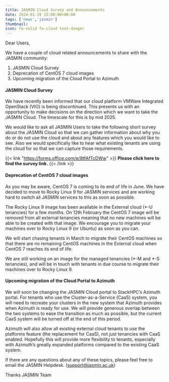 ```yaml
---
title: JASMIN Cloud Survey and Announcements
date: 2024-01-29 15:00:00+00:00
tags: ['news','jasmin']
thumbnail: 
icon: fa-solid fa-cloud text-danger
---
```


Dear Users,

We have a couple of cloud related announcements to share with the JASMIN community:

1. JASMIN Cloud Survey
2. Deprecation of CentOS 7 cloud images
3. Upcoming migration of the Cloud Portal to Azimuth

#### JASMIN Cloud Survey

We have recently been informed that our cloud platform VMWare Integrated OpenStack (VIO) is being discontinued. This presents us with an opportunity to make decisions on the direction which we want to take the JASMIN Cloud. The timescale for this is by mid 2025.

We would like to ask all JASMIN Users to take the following short survey about the JASMIN Cloud so that we can gather information about why you do or do not use the cloud and about any features which you would like to see. Also we would specifically like to hear what existing tenants are using the cloud for so that we can capture those requirements.

{{< link "https://forms.office.com/e/8tfAfTcDWw" >}} **Please click here to find the survey link.** {{< /link >}}

#### Deprecation of CentOS 7 cloud images

As you may be aware, CentOS 7 is coming to its end of life in June. We have decided to move to Rocky Linux 9 for JASMIN services and are working hard to switch all JASMIN services to this as soon as possible.

The Rocky Linux 9 image has been available in the External cloud (*-U tenancies) for a few months. On 12th February the CentOS 7 image will be removed from all external tenancies meaning that no new machines will be able to be created with that image. We encourage you to migrate your machines over to Rocky Linux 9 (or Ubuntu) as soon as you can.

We will start chasing tenants in March to migrate their CentOS machines so that there are no remaining CentOS machines in the External cloud when CentOS 7 reaches its end of life.

We are still working on an image for the managed tenancies (*-M and *-S tenancies), and will be in touch with tenants in due course to migrate their machines over to Rocky Linux 9.

#### Upcoming migration of the Cloud Portal to Azimuth

We will soon be changing the JASMIN Cloud portal to StackHPC’s Azimuth portal. For tenants who use the Cluster-as-a-Service (CaaS) system, you will need to recreate your clusters in the new system that Azimuth provides when Azimuth is ready for use. We will provide generous overlap between the two systems to ease the transition as much as possible, but the current CaaS system will be turned off at the end of this period.

Azimuth will also allow all existing external cloud tenants to use the platforms feature (the replacement for CaaS), not just tenancies with CaaS enabled. Hopefully this will provide more flexibility to tenants, especially with Azimuth’s greatly expanded platforms compared to the existing CaaS system.

If there are any questions about any of these topics, please feel free to email the JASMIN Helpdesk. (support@jasmin.ac.uk)

Thanks
JASMIN Team
